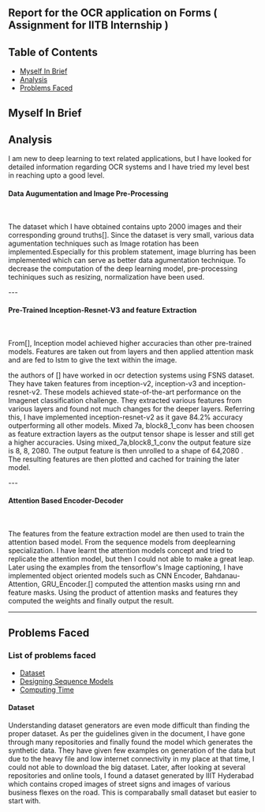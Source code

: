 ## Report for the OCR application on Forms ( Assignment for IITB Internship )

## Table of Contents
- [Myself In Brief](#myselfInBrief)
- [Analysis](#analysis)
- [Problems Faced](#problems-faced)

## Myself In Brief
<!-- Before Going into detailed report, I would like to give a brief insights about me in this domain.<br>
I have -->

## Analysis
I am new to deep learning to text related applications, but I have looked for detailed information regarding OCR systems and I have tried my level best in reaching upto a good level.

<h4>Data Augumentation and Image Pre-Processing</h4><br>

<p>The dataset which I have obtained contains upto 2000 images and their corresponding ground truths[]. Since the dataset is very small, various data agumentation techniques such as Image rotation has been implemented.Especially for this problem statement, image blurring has been implemented which can serve as better data agumentation technique. To decrease the computation of the deep learning model, pre-processing techiniques such as resizing, normalization have been used.</p>
---
<h4>Pre-Trained Inception-Resnet-V3 and feature Extraction</h4><br>

<p>From[], Inception model achieved higher accuracies than other pre-trained models. Features are taken out from layers and then applied attention mask and are fed to lstm to give the text within the image.</p>

<p>the authors of [] have worked in ocr detection systems using FSNS dataset. They have taken features from inception-v2, inception-v3 and inception-resnet-v2. These models achieved state-of-the-art performance on the Imagenet classification challenge. They extracted various features from various layers and found not much changes for the deeper layers. Referring this, I have implemented inception-resnet-v2 as it gave 84.2% accuracy outperforming all other models. Mixed 7a, block8_1_conv has been choosen as feature extraction layers as the output tensor shape is lesser and still get a higher accuracies. Using mixed_7a,block8_1_conv  the output feature size is 8, 8, 2080. The output feature is then unrolled to a shape of 64,2080 . The resulting features are then plotted and cached for training the later model.</p>
---

<h4>Attention Based Encoder-Decoder</h4><br>

<p>The features from the feature extraction model are then used to train the attention based model. From the sequence models from deeplearning specialization. I have learnt the attention models concept and tried to replicate the attention model, but then I could not able to make a great leap. Later using the examples from the 
tensorflow's Image captioning, I have implemented object oriented models such as CNN Encoder, Bahdanau-Attention, GRU_Encoder.[] computed the attention masks using rnn and feature masks. Using the product of attention masks and features they computed the weights and finally output the result.</p>

---
## Problems Faced

<h3>List of problems faced</h3>

- [Dataset](#dataset)
- [Designing Sequence Models](#designing-sequence-models)
- [Computing Time](#computing-time)

<h4> Dataset </h4>
<p>Understanding dataset generators are even mode difficult than finding the proper dataset. As per the guidelines given in the document, I have gone through many repositories and finally found the model which generates the synthetic data. They have given few examples on generation of the data but due to the heavy file and low internet connectivity in my place at that time, I could not able to download the big dataset. Later, after looking at several repositories and online tools, I found a dataset generated by IIIT Hyderabad which contains croped images of street signs and images of various business flexes on the road. This is comparabally small dataset but easier to start with.</p>

